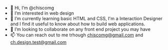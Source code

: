 - 👋 Hi, I’m @chiscomg
- 👀 I’m interested in web design
- 🌱 I’m currently learning basic HTML and CSS, I'm a Interaction Designer and I find it useful to know about how to build web applications.
- 💞️ I’m looking to collaborate on any front end project you may have
- 📫 You can reach out to me trhough chiscomg@gmail.com and ch.design.test@gmail.com

<!---
chiscomg/chiscomg is a ✨ special ✨ repository because its `README.md` (this file) appears on your GitHub profile.
You can click the Preview link to take a look at your changes.
--->
